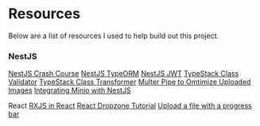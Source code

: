 # Resources

Below are a list of resources I used to help build out this project.

### NestJS


[NestJS Crash Course](https://www.youtube.com/watch?v=2n3xS89TJMI)
[NestJS TypeORM](https://www.youtube.com/watch?v=sNosL578ECo)
[NestJS JWT](https://www.youtube.com/watch?v=_L225zpUK0M)
[TypeStack Class Validator](https://github.com/typestack/class-validator)
[TypeStack Class Transformer](https://github.com/typestack/class-transformer)
[Multer Pipe to Omtimize Uploaded Images](https://dev.to/andersonjoseph/nestjs-creating-a-pipe-to-optimize-uploaded-images-5b3h)
[Integrating Minio with NestJS](https://betterprogramming.pub/upload-and-retrieve-images-by-integrating-minio-with-nestjs-419e4e629b5d)


React
[RXJS in React](https://www.youtube.com/watch?v=Urv82SGIu_0)
[React Dropzone Tutorial](https://www.youtube.com/watch?v=MAw0lQKqjRA)
[Upload a file with a progress bar](https://dev.to/jbrocher/react-tips-tricks-uploading-a-file-with-a-progress-bar-3m5p)